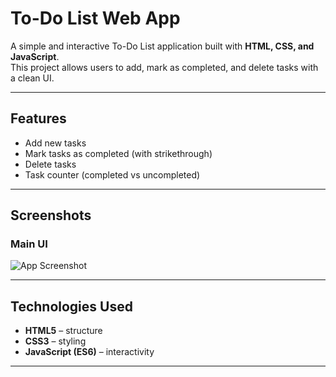 # To-Do List Web App

A simple and interactive To-Do List application built with **HTML, CSS, and JavaScript**.  
This project allows users to add, mark as completed, and delete tasks with a clean UI.  

---

##  Features
-  Add new tasks  
-  Mark tasks as completed (with strikethrough)  
-  Delete tasks  
-  Task counter (completed vs uncompleted)  
    
---

## Screenshots

### Main UI
![App Screenshot](<img width="1737" height="875" alt="Screenshot 2025-08-22 211138" src="https://github.com/user-attachments/assets/35ddebde-0283-4428-b472-6e208dc7354d" />
)  


---

##  Technologies Used
- **HTML5** – structure  
- **CSS3** – styling  
- **JavaScript (ES6)** – interactivity  

---
